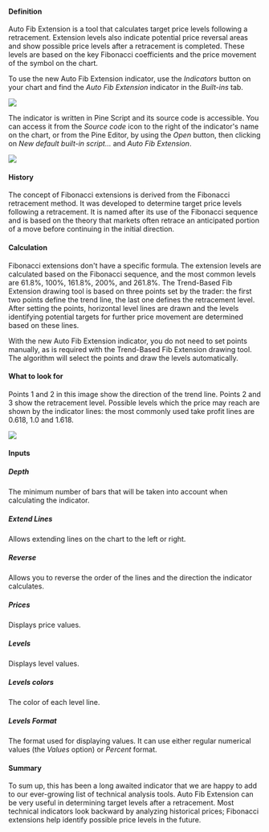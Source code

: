 #### Definition

Auto Fib Extension is a tool that calculates target price levels following a retracement. Extension levels also indicate potential price reversal areas and show possible price levels after a retracement is completed. These levels are based on the key Fibonacci coefficients and the price movement of the symbol on the chart.

To use the new Auto Fib Extension indicator, use the _Indicators_ button on your chart and find the _Auto Fib Extension_ indicator in the _Built-ins_ tab.

![](https://s3.amazonaws.com/cdn.freshdesk.com/data/helpdesk/attachments/production/43190963444/original/_Gc0rydl7eVAz5ycxUcJGx3Si3b_jyHi0Q.gif?1611315466)

The indicator is written in Pine Script and its source code is accessible. You can access it from the _Source code_ icon to the right of the indicator's name on the chart, or from the Pine Editor, by using the _Open_ button, then clicking on _New default built-in script…_ and _Auto Fib Extension_.

![](https://s3.amazonaws.com/cdn.freshdesk.com/data/helpdesk/attachments/production/43190964139/original/DUtAYoS6deNFMusAMbO5OBiUXEJgtpTibw.gif?1611315631)

#### History

The concept of Fibonacci extensions is derived from the Fibonacci retracement method. It was developed to determine target price levels following a retracement. It is named after its use of the Fibonacci sequence and is based on the theory that markets often retrace an anticipated portion of a move before continuing in the initial direction.

#### Calculation

Fibonacci extensions don't have a specific formula. The extension levels are calculated based on the Fibonacci sequence, and the most common levels are 61.8%, 100%, 161.8%, 200%, and 261.8%. The Trend-Based Fib Extension drawing tool is based on three points set by the trader: the first two points define the trend line, the last one defines the retracement level. After setting the points, horizontal level lines are drawn and the levels identifying potential targets for further price movement are determined based on these lines.

With the new Auto Fib Extension indicator, you do not need to set points manually, as is required with the Trend-Based Fib Extension drawing tool. The algorithm will select the points and draw the levels automatically.

#### What to look for

Points 1 and 2 in this image show the direction of the trend line. Points 2 and 3 show the retracement level. Possible levels which the price may reach are shown by the indicator lines: the most commonly used take profit lines are 0.618, 1.0 and 1.618.

![](https://s3.amazonaws.com/cdn.freshdesk.com/data/helpdesk/attachments/production/43190965516/original/I2xbGbLlEQM5CrhAyws3aYHp89JizEvZeg.png?1611315910)

#### Inputs

##### Depth

The minimum number of bars that will be taken into account when calculating the indicator.

##### Extend Lines

Allows extending lines on the chart to the left or right.

##### Reverse

Allows you to reverse the order of the lines and the direction the indicator calculates.

##### Prices

Displays price values.

##### Levels

Displays level values.

##### Levels colors

The color of each level line.

##### Levels Format

The format used for displaying values. It can use either regular numerical values (the _Values_ option) or _Percent_ format.

#### Summary

To sum up, this has been a long awaited indicator that we are happy to add to our ever-growing list of technical analysis tools. Auto Fib Extension can be very useful in determining target levels after a retracement. Most technical indicators look backward by analyzing historical prices; Fibonacci extensions help identify possible price levels in the future.